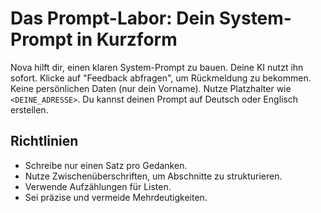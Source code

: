 # Das Prompt-Labor: Dein System-Prompt in Kurzform

Nova hilft dir, einen klaren System-Prompt zu bauen. Deine KI nutzt ihn sofort. Klicke auf "Feedback abfragen", um Rückmeldung zu bekommen. Keine persönlichen Daten (nur dein Vorname). Nutze Platzhalter wie `<DEINE_ADRESSE>`. Du kannst deinen Prompt auf Deutsch oder Englisch erstellen.

## Richtlinien

- Schreibe nur einen Satz pro Gedanken.
- Nutze Zwischenüberschriften, um Abschnitte zu strukturieren.
- Verwende Aufzählungen für Listen.
- Sei präzise und vermeide Mehrdeutigkeiten.
